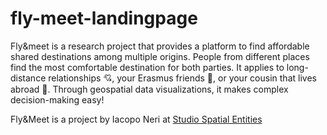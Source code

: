 # fly-meet-landingpage

Fly&meet is a research project that provides a platform to find affordable shared destinations among multiple origins. People from different places find the most comfortable destination for both parties. It applies to long-distance relationships 💘, your Erasmus friends 🎉, or your cousin that lives abroad 🍻. Through geospatial data visualizations, it makes complex decision-making easy!


Fly&Meet is a project by Iacopo Neri
at <a href="www.studiospatialentities.com">Studio Spatial Entities</a>

